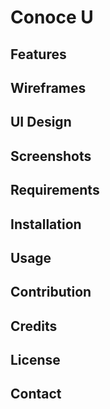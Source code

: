 # Conoce U

## Features

## Wireframes

## UI Design

## Screenshots

## Requirements

## Installation

## Usage

## Contribution

## Credits

## License

## Contact